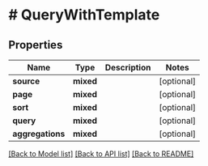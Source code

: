 # # QueryWithTemplate

## Properties

Name | Type | Description | Notes
------------ | ------------- | ------------- | -------------
**source** | **mixed** |  | [optional]
**page** | **mixed** |  | [optional]
**sort** | **mixed** |  | [optional]
**query** | **mixed** |  | [optional]
**aggregations** | **mixed** |  | [optional]

[[Back to Model list]](../../README.md#models) [[Back to API list]](../../README.md#endpoints) [[Back to README]](../../README.md)
